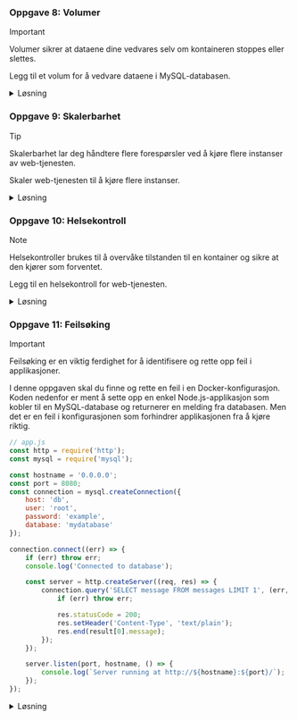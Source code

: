 ### **Oppgave 8: Volumer**

> [!IMPORTANT]  
> Volumer sikrer at dataene dine vedvares selv om kontaineren stoppes eller slettes.

Legg til et volum for å vedvare dataene i MySQL-databasen.

<details><summary>Løsning</summary>

```yaml
version: '3'
services:
    web:
        build: .
        ports:
            - "8080:8080"
        depends_on:
            - db
        environment:
            - MYSQL_URL=mysql://db:3306
            - MYSQL_DB=mydatabase
            - MYSQL_USER=root
            - MYSQL_PASSWORD=example
    db:
        image: mysql
        ports:
            - "3306:3306"
        environment:
            - MYSQL_ROOT_PASSWORD=example
        volumes:
            - mysql-data:/var/lib/mysql

volumes:
    mysql-data:
```

**Forklaring:**

1. **Volumer**: Vi legger til et volum for å vedvare dataene i MySQL-databasen. Volumer er en måte å lagre data utenfor kontainerens filsystem, slik at dataene ikke går tapt når kontaineren stoppes eller slettes.
2. **Oppdatere `docker-compose.yml`**: Vi oppdaterer `docker-compose.yml` filen til å inkludere volumet. Dette sikrer at dataene i MySQL-databasen vedvares mellom kontainerkjøringer.

</details>

### **Oppgave 9: Skalerbarhet**

> [!TIP]  
> Skalerbarhet lar deg håndtere flere forespørsler ved å kjøre flere instanser av web-tjenesten.

Skaler web-tjenesten til å kjøre flere instanser.

<details><summary>Løsning</summary>

```yaml
version: '3'
services:
    web:
        build: .
        ports:
            - "8080:8080"
        depends_on:
            - db
        environment:
            - MYSQL_URL=mysql://db:3306
            - MYSQL_DB=mydatabase
            - MYSQL_USER=root
            - MYSQL_PASSWORD=example
        deploy:
            replicas: 3
    db:
        image: mysql
        ports:
            - "3306:3306"
        environment:
            - MYSQL_ROOT_PASSWORD=example
        volumes:
            - mysql-data:/var/lib/mysql

volumes:
    mysql-data:
```

**Forklaring:**

1. **Skalerbarhet**: Vi bruker `deploy`-direktivet til å skalere web-tjenesten til å kjøre flere instanser. Skalerbarhet er evnen til å øke eller redusere antall kontainere som kjører en tjeneste basert på behov.
2. **Oppdatere `docker-compose.yml`**: Vi oppdaterer `docker-compose.yml` filen til å inkludere skalerbarhet. Dette gjør det mulig å håndtere flere forespørsler ved å kjøre flere instanser av web-tjenesten.

</details>

### **Oppgave 10: Helsekontroll**

> [!NOTE]  
> Helsekontroller brukes til å overvåke tilstanden til en kontainer og sikre at den kjører som forventet.

Legg til en helsekontroll for web-tjenesten.

<details><summary>Løsning</summary>

```yaml
version: '3'
services:
    web:
        build: .
        ports:
            - "8080:8080"
        depends_on:
            - db
        environment:
            - MYSQL_URL=mysql://db:3306
            - MYSQL_DB=mydatabase
            - MYSQL_USER=root
            - MYSQL_PASSWORD=example
        deploy:
            replicas: 3
        healthcheck:
            test: ["CMD", "curl", "-f", "http://localhost:8080"]
            interval: 30s
            timeout: 10s
            retries: 3
    db:
        image: mysql
        ports:
            - "3306:3306"
        environment:
            - MYSQL_ROOT_PASSWORD=example
        volumes:
            - mysql-data:/var/lib/mysql

volumes:
    mysql-data:
```

**Forklaring:**

1. **Helsekontroll**: Vi legger til en helsekontroll for web-tjenesten ved hjelp av `healthcheck`-direktivet. Helsekontroller brukes til å overvåke tilstanden til en kontainer og sikre at den kjører som forventet.
2. **Oppdatere `docker-compose.yml`**: Vi oppdaterer `docker-compose.yml` filen til å inkludere helsekontrollen. Dette sikrer at tjenesten overvåkes og eventuelt restartes hvis den ikke fungerer som den skal.

</details>

### **Oppgave 11: Feilsøking**

> [!IMPORTANT]  
> Feilsøking er en viktig ferdighet for å identifisere og rette opp feil i applikasjoner.

I denne oppgaven skal du finne og rette en feil i en Docker-konfigurasjon. Koden nedenfor er ment å sette opp en enkel Node.js-applikasjon som kobler til en MySQL-database og returnerer en melding fra databasen. Men det er en feil i konfigurasjonen som forhindrer applikasjonen fra å kjøre riktig.

```javascript
// app.js
const http = require('http');
const mysql = require('mysql');

const hostname = '0.0.0.0';
const port = 8080;
const connection = mysql.createConnection({
    host: 'db',
    user: 'root',
    password: 'example',
    database: 'mydatabase'
});

connection.connect((err) => {
    if (err) throw err;
    console.log('Connected to database');

    const server = http.createServer((req, res) => {
        connection.query('SELECT message FROM messages LIMIT 1', (err, result) => {
            if (err) throw err;

            res.statusCode = 200;
            res.setHeader('Content-Type', 'text/plain');
            res.end(result[0].message);
        });
    });

    server.listen(port, hostname, () => {
        console.log(`Server running at http://${hostname}:${port}/`);
    });
});
```

<details><summary>Løsning</summary>

```dockerfile
# Bruk et offisielt Docker-bilde for Node.js
FROM node:14

# Opprett en arbeidskatalog
WORKDIR /usr/src/app

# Kopier package.json og package-lock.json
COPY package*.json ./

# Installer avhengigheter
RUN npm install

# Kopier resten av applikasjonen
COPY . .

# Eksponer porten applikasjonen kjører på
EXPOSE 8080

# Start applikasjonen
CMD ["node", "app.js"]
```

```yaml
version: '3'
services:
    web:
        build: .
        ports:
            - "8080:8080"
        depends_on:
            - db
        environment:
            - MYSQL_URL=mysql://db:3306
            - MYSQL_DB=mydatabase
            - MYSQL_USER=root
            - MYSQL_PASSWORD=example
    db:
        image: mysql
        ports:
            - "3306:3306"
        environment:
            - MYSQL_ROOT_PASSWORD=example
        volumes:
            - mysql-data:/var/lib/mysql

volumes:
    mysql-data:
```

**Forklaring:**

1. **Feilsøking**: Identifiser og rett opp feilen i konfigurasjonen. Feilsøking er en viktig ferdighet for å identifisere og rette opp feil i applikasjoner.
2. **Oppdatere applikasjonen**: Sørg for at applikasjonen kjører riktig ved å rette opp feilen i konfigurasjonen.

**Løsningsforslag:**

Feilen i konfigurasjonen ligger i at databasen ikke inneholder noen rader i `messages`-tabellen ved oppstart. For å rette opp dette, kan vi legge til et skript som initialiserer databasen med en melding.

```javascript
// init-db.js
const mysql = require('mysql');

const connection = mysql.createConnection({
    host: 'db',
    user: 'root',
    password: 'example',
    database: 'mydatabase'
});

connection.connect((err) => {
    if (err) throw err;
    console.log('Connected to database');

    const createTableQuery = `
        CREATE TABLE IF NOT EXISTS messages (
            id INT AUTO_INCREMENT PRIMARY KEY,
            message VARCHAR(255) NOT NULL
        )
    `;

    connection.query(createTableQuery, (err, result) => {
        if (err) throw err;

        const insertMessageQuery = `
            INSERT INTO messages (message)
            VALUES ('Hello from MySQL')
        `;

        connection.query(insertMessageQuery, (err, result) => {
            if (err) throw err;
            console.log('Database initialized');
            connection.end();
        });
    });
});
```

Oppdater `docker-compose.yml` til å kjøre initialiseringsskriptet før applikasjonen starter.

```yaml
version: '3'
services:
    web:
        build: .
        ports:
            - "8080:8080"
        depends_on:
            - db
        environment:
            - MYSQL_URL=mysql://db:3306
            - MYSQL_DB=mydatabase
            - MYSQL_USER=root
            - MYSQL_PASSWORD=example
        command: ["sh", "-c", "node init-db.js && node app.js"]
    db:
        image: mysql
        ports:
            - "3306:3306"
        environment:
            - MYSQL_ROOT_PASSWORD=example
        volumes:
            - mysql-data:/var/lib/mysql

volumes:
    mysql-data:
```

Nå vil databasen bli initialisert med en melding før applikasjonen starter, og applikasjonen vil kunne returnere meldingen fra databasen.

</details>

